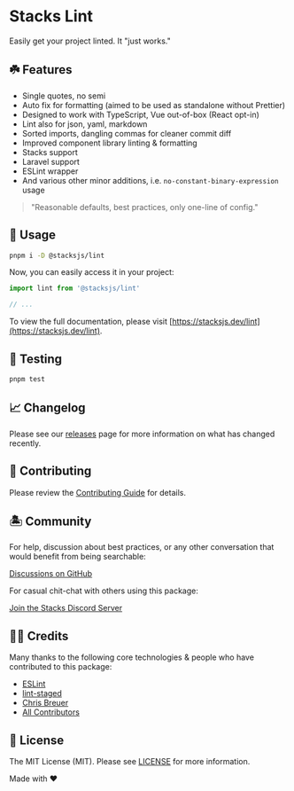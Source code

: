 # Stacks Lint

Easily get your project linted. It "just works."

## ☘️ Features

- Single quotes, no semi
- Auto fix for formatting (aimed to be used as standalone without Prettier)
- Designed to work with TypeScript, Vue out-of-box (React opt-in)
- Lint also for json, yaml, markdown
- Sorted imports, dangling commas for cleaner commit diff
- Improved component library linting & formatting
- Stacks support
- Laravel support
- ESLint wrapper
- And various other minor additions, i.e. `no-constant-binary-expression` usage

> "Reasonable defaults, best practices, only one-line of config."

## 🤖 Usage

```bash
pnpm i -D @stacksjs/lint
```

Now, you can easily access it in your project:

```js
import lint from '@stacksjs/lint'

// ...
```

To view the full documentation, please visit [https://stacksjs.dev/lint](https://stacksjs.dev/lint).

## 🧪 Testing

```bash
pnpm test
```

## 📈 Changelog

Please see our [releases](https://github.com/stacksjs/stacks/releases) page for more information on what has changed recently.

## 🚜 Contributing

Please review the [Contributing Guide](https://github.com/stacksjs/contributing) for details.

## 🏝 Community

For help, discussion about best practices, or any other conversation that would benefit from being searchable:

[Discussions on GitHub](https://github.com/stacksjs/stacks/discussions)

For casual chit-chat with others using this package:

[Join the Stacks Discord Server](https://discord.ow3.org)

## 🙏🏼 Credits

Many thanks to the following core technologies & people who have contributed to this package:

- [ESLint](https://github.com/eslint/eslint)
- [lint-staged](https://github.com/okonet/lint-staged)
- [Chris Breuer](https://github.com/chrisbbreuer)
- [All Contributors](../../contributors)

## 📄 License

The MIT License (MIT). Please see [LICENSE](https://github.com/stacksjs/stacks/tree/main/LICENSE.md) for more information.

Made with ❤️
